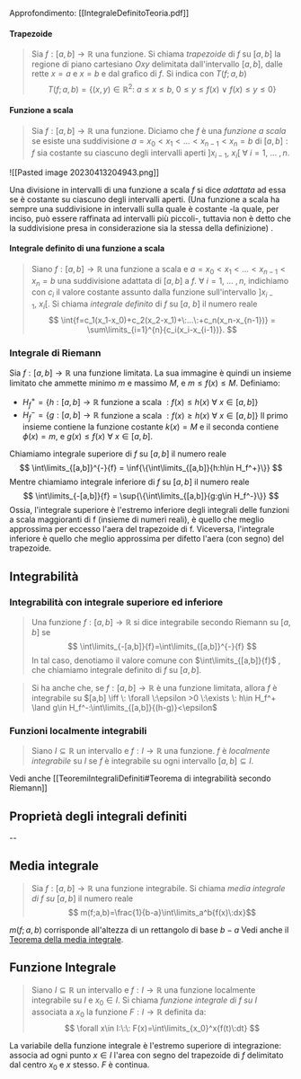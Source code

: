 Approfondimento: [[IntegraleDefinitoTeoria.pdf]] 

#### Trapezoide
> Sia $f:[a,b] \rightarrow \mathbb{R}$ una funzione.
> Si chiama *trapezoide* di $f$ su $[a,b]$ la regione di piano cartesiano $Oxy$ delimitata dall'intervallo $[a,b]$, dalle rette $x=a$ e $x=b$ e dal grafico di $f$. Si indica con $T(f;a,b)$ 
> $$ 
 T(f;a,b)= \{(x, y)\in \mathbb{R}^2:\: a\leq x \leq b, \:0\leq y \leq f(x)\: \lor\: f(x)\leq y\leq 0 \}
$$


#### Funzione a scala
 >Sia $f:[a,b] \rightarrow \mathbb{R}$ una funzione.
 Diciamo che $f$ è una *funzione a scala* se esiste una suddivisione $a=x_0<x_1<...<x_{n-1}<x_n=b$ di $[a,b] : f$ sia costante su ciascuno degli intervalli aperti $]x_{i-1},\:x_i[ \:\forall\: i=1,\:...\:,n$.

 ![[Pasted image 20230413204943.png]]

Una divisione in intervalli di una funzione a scala $f$ si dice *adattata* ad essa se è costante su ciascuno degli intervalli aperti. (Una funzione a scala ha sempre una suddivisione in intervalli sulla quale è costante -la quale, per inciso, può essere raffinata ad intervalli più piccoli-, tuttavia non è detto che la suddivisione presa in considerazione sia la stessa della definizione) .

#### Integrale definito di una funzione a scala
> Siano $f:[a,b]\rightarrow \mathbb{R}$ una funzione a scala e $a=x_0<x_1<...<x_{n-1}<x_n=b$ una suddivisione adattata di $[a,b]$ a $f$. $\forall\: i=1,\:...\:,n$, indichiamo con $c_i$ il valore costante assunto dalla funzione sull'intervallo $]x_{i-1},\:x_i[$. 
> Si chiama *integrale definito* di $f$ su $[a,\:b]$ il numero reale
> $$
 \int{f=c_1(x_1-x_0)+c_2(x_2-x_1)+\:...\:+c_n(x_n-x_{n-1})} = \sum\limits_{i=1}^{n}{c_i(x_i-x_{i-1})}.
 $$

### Integrale di Riemann
Sia $f:[a,b]\rightarrow \mathbb{R}$ una funzione limitata. La sua immagine è quindi un insieme limitato che ammette minimo $m$ e massimo $M$, e $m\leq f(x)\leq M$. Definiamo:
- $H_f^+ = \{ h:[a,b]\rightarrow \mathbb{R}$ funzione a scala $:f(x)\leq h(x) \:\forall \: x\in [a,b]\}$ 
- $H_f^- = \{ g:[a,b]\rightarrow \mathbb{R}$ funzione a scala $:f(x)\geq h(x) \:\forall \: x\in [a,b]\}$ 
Il primo insieme contiene la funzione costante $k(x)=M$ e il seconda contiene $\phi(x)=m$, e $g(x)\leq f(x)\: \forall \:x\in [a,b]$.

Chiamiamo integrale superiore di $f$ su $[a,b]$ il numero reale
$$
\int\limits_{[a,b]}^{-}{f} = \inf{\{\int\limits_{[a,b]}{h:h\in H_f^+}\}} 
$$
Mentre chiamiamo integrale inferiore di $f$ su $[a,b]$ il numero reale
$$
\int\limits_{-[a,b]}{f} = \sup{\{\int\limits_{[a,b]}{g:g\in H_f^-}\}}
$$
Ossia, l'integrale superiore è l'estremo inferiore degli integrali delle funzioni a scala maggioranti di f (insieme di numeri reali), è quello che meglio approssima per eccesso l'aera del trapezoide di f. Viceversa, l'integrale inferiore è quello che meglio approssima per difetto l'aera (con segno) del trapezoide.

## Integrabilità
### Integrabilità con integrale superiore ed inferiore
>Una funzione $f:[a,b]\rightarrow \mathbb{R}$ si dice integrabile secondo Riemann su $[a,b]$ se 
>$$
\int\limits_{-[a,b]}{f}=\int\limits_{[a,b]}^{-}{f}
$$
In tal caso, denotiamo il valore comune con $\int\limits_{[a,b]}{f}$ , che chiamiamo integrale definito di $f$ su $[a,b]$.

>Si ha anche che, se $f:[a,b]\rightarrow \mathbb{R}$ è una funzione limitata, allora $f$ è integrabile su $[a,b] \iff \: \forall \:\epsilon >0 \:\exists \: h\in H_f^+ \land g\in H_f^-:\int\limits_{[a,b]}{(h-g)}<\epsilon$   

### Funzioni localmente integrabili
> Siano $I\subseteq\mathbb{R}$ un intervallo e $f:I\rightarrow\mathbb{R}$ una funzione.
> $f$ è *localmente integrabile* su $I$ se $f$ è integrabile su ogni intervallo $[a,b]\subseteq I$.
 
Vedi anche [[TeoremiIntegraliDefiniti#Teorema di integrabilità secondo Riemann]]

## Proprietà degli integrali definiti
--

## Media integrale
> Sia $f:[a,b]\rightarrow \mathbb{R}$ una funzione integrabile.
> Si chiama *media integrale di* $f$ *su* $[a,b]$ il numero reale
> $$
m(f;a,b)=\frac{1}{b-a}\int\limits_a^b{f(x)\:dx}$$

$m(f;a,b)$ corrisponde all'altezza di un rettangolo di base $b-a$ 
Vedi anche il [Teorema della media integrale](<Teoremi Integrali Definiti#Teorema della media integrale>).

## Funzione Integrale
> Siano $I\subseteq\mathbb{R}$ un intervallo e $f:I\rightarrow\mathbb{R}$ una funzione localmente integrabile su $I$ e $x_0\in I$.
> Si chiama *funzione integrale di* $f$ *su* $I$ associata a $x_0$ la funzione $F:I\rightarrow\mathbb{R}$ definita da:
> $$
\forall x\in I:\:\: F(x)=\int\limits_{x_0}^x{f(t)\:dt}
$$

La variabile della funzione integrale è l'estremo superiore di integrazione: associa ad ogni punto $x\in I$ l'area con segno del trapezoide di $f$ delimitato dal centro $x_0$ e $x$ stesso.
$F$ è continua.